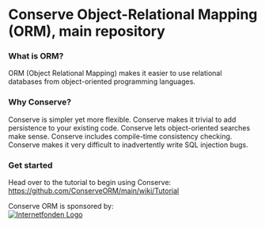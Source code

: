 Conserve Object-Relational Mapping (ORM), main repository  
====

### What is ORM?
ORM (Object Relational Mapping) makes it easier to use relational databases from object-oriented programming languages.

### Why Conserve?
Conserve is simpler yet more flexible. Conserve makes it trivial to add persistence to your existing code.
Conserve lets object-oriented searches make sense. Conserve includes compile-time consistency checking.
Conserve makes it very difficult to inadvertently write SQL injection bugs.

### Get started
Head over to the tutorial to begin using Conserve:  
https://github.com/ConserveORM/main/wiki/Tutorial

Conserve ORM is sponsored by:<br/>
[![Internetfonden Logo](http://i.imgur.com/1rgwzHg.png)](https://www.internetfonden.se/)
